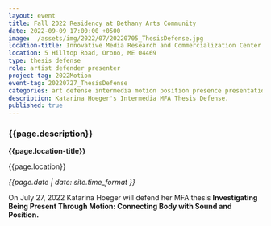 ```yaml
---
layout: event
title: Fall 2022 Residency at Bethany Arts Community
date: 2022-09-09 17:00:00 +0500
image:  /assets/img/2022/07/20220705_ThesisDefense.jpg
location-title: Innovative Media Research and Commercialization Center Conference Room
location: 5 Hilltop Road, Orono, ME 04469
type: thesis defense
role: artist defender presenter
project-tag: 2022Motion
event-tag: 20220727_ThesisDefense
categories: art defense intermedia motion position presence presentation research sound thesis
description: Katarina Hoeger's Intermedia MFA Thesis Defense.
published: true
---
```

### {{page.description}}

**{{page.location-title}}**

{{page.location}}

*{{page.date | date: site.time_format }}*

On July 27, 2022 Katarina Hoeger will defend her MFA thesis **Investigating Being Present Through Motion: Connecting Body with Sound and Position.**
